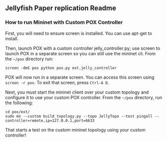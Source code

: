 ## Jellyfish Paper replication Readme

### How to run Mininet with Custom POX Controller
First, you will need to ensure screen is installed. You can use apt-get to install.

Then, launch POX with a custom controller jelly_controller.py; use screen to launch POX in a separate screen so you can still use the mininet cli. From the `~/pox` directory run:

```
screen -dmS pox python pox.py ext.jelly_controller
```

POX will now run in a separate screen. You can access this screen using `screen -r pox`. To exit that screen, press `Ctrl-A D`.

Next, you must start the mininet client over your custom topology and configure it to use your custom POX controller. From the `~/pox` directory, run the following:

```
cd pox/ext/
sudo mn --custom build_topology.py --topo JellyTopo --test pingall --controller=remote,ip=127.0.0.1,port=6633
```

That starts a test on the custom mininet topology using your custom controller!